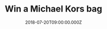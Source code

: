 ---
campaign-uuid: "c-ccc3815a-0fca-458a-ba47-ee7b05acfbff"
type: "Preview"
category: "Gifts"
date: "2018-07-20T09:00:00.000Z"
end-date: "2018-09-20T23:59:00.000Z"
disable-form: false
is_promoted: false
has_entry_page: true
title: "Win a Michael Kors bag"
competition-description: "<p>In need to renew your bags for summer? Michael Kors is\
  \ the right place for you. And today, we are offering one lucky winner the chance\
  \ to win an amazing bag from  the world-renowned & award-winning designer of luxury\
  \ accessories, Michael Kors.\r\n<p>Treat yourself to something nice, with Michael\
  \ Kors you can.</p>"
hero-header: "Win a Michael Kors bag"
terms-confirmation: "N/A"
banner-img: "https://assets.expresslyapp.com/asset-6ee6abb6-df19-4c5f-bd6c-772bd20eeae5.jpg"
logo-left-href: "http://michaelkors.com"
logo-left-image: "https://assets.expresslyapp.com/253a27e1-f041-459f-b4d0-81bf16afa6c3-thumb.png"
logo-left-title: "Michael Kors"
bg-image-hero: "https://assets.expresslyapp.com/asset-ef3d2bfd-e6d7-4f17-a111-69a206c3d5cc.jpg"
bg-image-first: "https://assets.expresslyapp.com/asset-e3bca496-5a6e-42b1-ada7-5d48b746e7f0.jpg"
bg-image-second: "https://assets.expresslyapp.com/asset-97380cdc-c1d1-40fe-aff1-b39b7b7126eb.jpg"
section1-content: "<p>Behind this burgeoning empire stands a singular designer with\
  \ an innate sense of glamour and an unfailing eye for timeless chic.</p>\r\n<p>Wholly\
  \ dedicated to a vision of style that is as sophisticated as it is indulgent, as\
  \ iconic as it is modern, he has created an enduring luxury lifestyle empire with\
  \ a global reach.</p>"
section2-content: "<p>Treat yourself with something nice, treat yourself with this\
  \ elegant and luxury bag from Michael Kors.</p>\r\n<p>Every woman deserves to stand\
  \ out and with Michael Kors you can.</p>"
entry-title: "Win a Michael Kors bag"
entry-content: "Enter the draw to win Michael Kors bag by completing the form below\
  \ before 23:59 on 20th of September 2018."
has-winner: false
prize-description: "Michael Kors bag"
special-conditions: "Multiple entries are allowed up to one every day."
---